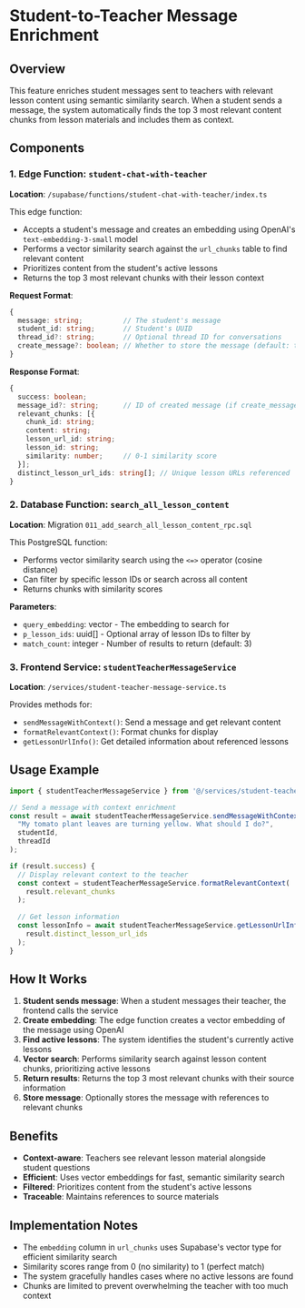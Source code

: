 # Student-to-Teacher Message Enrichment

## Overview

This feature enriches student messages sent to teachers with relevant lesson content using semantic similarity search. When a student sends a message, the system automatically finds the top 3 most relevant content chunks from lesson materials and includes them as context.

## Components

### 1. Edge Function: `student-chat-with-teacher`

**Location**: `/supabase/functions/student-chat-with-teacher/index.ts`

This edge function:
- Accepts a student's message and creates an embedding using OpenAI's `text-embedding-3-small` model
- Performs a vector similarity search against the `url_chunks` table to find relevant content
- Prioritizes content from the student's active lessons
- Returns the top 3 most relevant chunks with their lesson context

**Request Format**:
```typescript
{
  message: string;          // The student's message
  student_id: string;       // Student's UUID
  thread_id?: string;       // Optional thread ID for conversations
  create_message?: boolean; // Whether to store the message (default: true)
}
```

**Response Format**:
```typescript
{
  success: boolean;
  message_id?: string;      // ID of created message (if create_message=true)
  relevant_chunks: [{
    chunk_id: string;
    content: string;
    lesson_url_id: string;
    lesson_id: string;
    similarity: number;     // 0-1 similarity score
  }];
  distinct_lesson_url_ids: string[]; // Unique lesson URLs referenced
}
```

### 2. Database Function: `search_all_lesson_content`

**Location**: Migration `011_add_search_all_lesson_content_rpc.sql`

This PostgreSQL function:
- Performs vector similarity search using the `<=>` operator (cosine distance)
- Can filter by specific lesson IDs or search across all content
- Returns chunks with similarity scores

**Parameters**:
- `query_embedding`: vector - The embedding to search for
- `p_lesson_ids`: uuid[] - Optional array of lesson IDs to filter by
- `match_count`: integer - Number of results to return (default: 3)

### 3. Frontend Service: `studentTeacherMessageService`

**Location**: `/services/student-teacher-message-service.ts`

Provides methods for:
- `sendMessageWithContext()`: Send a message and get relevant content
- `formatRelevantContext()`: Format chunks for display
- `getLessonUrlInfo()`: Get detailed information about referenced lessons

## Usage Example

```typescript
import { studentTeacherMessageService } from '@/services/student-teacher-message-service';

// Send a message with context enrichment
const result = await studentTeacherMessageService.sendMessageWithContext(
  "My tomato plant leaves are turning yellow. What should I do?",
  studentId,
  threadId
);

if (result.success) {
  // Display relevant context to the teacher
  const context = studentTeacherMessageService.formatRelevantContext(
    result.relevant_chunks
  );
  
  // Get lesson information
  const lessonInfo = await studentTeacherMessageService.getLessonUrlInfo(
    result.distinct_lesson_url_ids
  );
}
```

## How It Works

1. **Student sends message**: When a student messages their teacher, the frontend calls the service
2. **Create embedding**: The edge function creates a vector embedding of the message using OpenAI
3. **Find active lessons**: The system identifies the student's currently active lessons
4. **Vector search**: Performs similarity search against lesson content chunks, prioritizing active lessons
5. **Return results**: Returns the top 3 most relevant chunks with their source information
6. **Store message**: Optionally stores the message with references to relevant chunks

## Benefits

- **Context-aware**: Teachers see relevant lesson material alongside student questions
- **Efficient**: Uses vector embeddings for fast, semantic similarity search
- **Filtered**: Prioritizes content from the student's active lessons
- **Traceable**: Maintains references to source materials

## Implementation Notes

- The `embedding` column in `url_chunks` uses Supabase's vector type for efficient similarity search
- Similarity scores range from 0 (no similarity) to 1 (perfect match)
- The system gracefully handles cases where no active lessons are found
- Chunks are limited to prevent overwhelming the teacher with too much context 